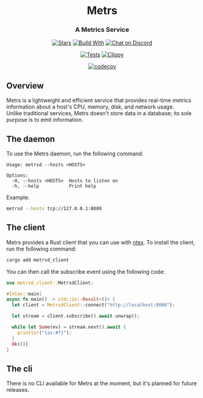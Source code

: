 <div align="center">
  <h1>Metrs</h1>
  <h3>A Metrics Service</h3>
  <p>

  [![Stars](https://img.shields.io/github/stars/anonkey/metrs?label=%E2%AD%90%20stars%20%E2%AD%90)](https://github.com/anonkey/metrs)
  [![Build With](https://img.shields.io/badge/built_with-Rust-dca282.svg?style=flat)](https://github.com/anonkey/metrs)
  [![Chat on Discord](https://img.shields.io/discord/1011267493114949693?label=chat&logo=discord&style=flat)](https://discord.gg/WV4Aac8uZg)

  </p>

  <p>

  [![Tests](https://github.com/anonkey/metrs/actions/workflows/tests.yml/badge.svg)](https://github.com/anonkey/metrs/actions/workflows/tests.yml)
  [![Clippy](https://github.com/anonkey/metrs/actions/workflows/clippy.yml/badge.svg)](https://github.com/anonkey/metrs/actions/workflows/clippy.yml)

  </p>


  <p>

[![codecov](https://codecov.io/gh/anonkey/metrs/branch/master/graph/badge.svg?token=N1P1BL5RWH)](https://codecov.io/gh/anonkey/metrs)

  </p>

</div>

## Overview

Metrs is a lightweight and efficient service that provides real-time metrics information about a host's CPU, memory, disk, and network usage.<br/>
Unlike traditional services, Metrs doesn't store data in a database; its sole purpose is to emit information.

## The daemon

To use the Metrs daemon, run the following command:

```console
Usage: metrsd --hosts <HOSTS>

Options:
  -H, --hosts <HOSTS>  Hosts to listen on
  -h, --help           Print help
```

Example:

```sh
metrsd --hosts tcp://127.0.0.1:8080
```

## The client

Metrs provides a Rust client that you can use with [ntex](https://github.com/ntex-rs/ntex). To install the client, run the following command:

```sh
cargo add metrsd_client
```

You can then call the subscribe event using the following code:

```rust
use metrsd_client::MetrsdClient;

#[ntex::main]
async fn main() -> std::io::Result<()> {
  let client = MetrsdClient::connect("http://localhost:8080");

  let stream = client.subscribe().await.unwrap();

  while let Some(ev) = stream.next().await {
    println!("{ev:#?}");
  }
  Ok(())
}
```

## The cli

There is no CLI available for Metrs at the moment, but it's planned for future releases.
